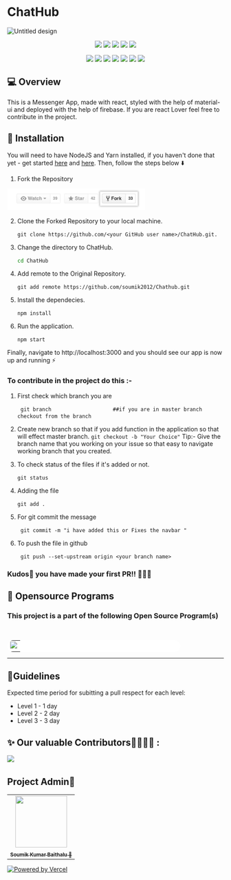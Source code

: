 # ChatHub

![Untitled design](https://user-images.githubusercontent.com/66599363/123587387-d251a680-d803-11eb-883c-63284340245b.jpg)

<div align="center">

<a href="https://github.com/soumik2012/Chathub"><img src="https://badges.frapsoft.com/os/v1/open-source.svg?v=103"></a>
<a href="https://github.com/soumik2012/Chathub"><img src="https://img.shields.io/badge/Built%20by-developers%20%3C%2F%3E-0059b3"></a>
<a href="https://github.com/soumik2012/Chathub"><img src="https://img.shields.io/static/v1.svg?label=Contributions&message=Welcome&color=yellow"></a>
<a href="https://github.com/soumik2012/"><img src="https://img.shields.io/badge/Maintained%3F-yes-brightgreen.svg?v=103"></a>
<a href="https://github.com/soumik2012/Chathub/blob/master/LICENSE"><img src="https://img.shields.io/badge/license-MIT-blue.svg?v=103"></a>

<a href="https://github.com/soumik2012/Chathub/graphs/contributors"><img src="https://img.shields.io/github/contributors/soumik2012/Chathub?color=brightgreen"></a>
<a href="https://github.com/soumik2012/Chathub/stargazers"><img src="https://img.shields.io/github/stars/soumik2012/Chathub?color=0059b3"></a>
<a href="https://github.com/soumik2012/Chathub/network/members"><img src="https://img.shields.io/github/forks/soumik2012/Chathub?color=yellow"></a>
<a href="https://github.com/soumik2012/Chathub/issues"><img src="https://img.shields.io/github/issues/soumik2012/Chathub?color=0059b3"></a>
<a href="https://github.com/soumik2012/Chathub/issues?q=is%3Aissue+is%3Aclosed"><img src="https://img.shields.io/github/issues-closed-raw/soumik2012/Chathub?color=yellow"></a>
<a href="https://github.com/soumik2012/Chathub/pulls"><img src="https://img.shields.io/github/issues-pr/soumik2012/Chathub?color=brightgreen"></a>
<a href="https://github.com/soumik2012/Chathub/pulls?q=is%3Apr+is%3Aclosed"><img src="https://img.shields.io/github/issues-pr-closed-raw/soumik2012/Chathub?color=0059b3"></a>

</div>

## :computer: Overview

This is a Messenger App, made with react, styled with the help of material-ui
and deployed with the help of firebase. If you are react Lover feel free to
contribute in the project.

## 🔧 Installation

You will need to have NodeJS and Yarn installed, if you haven't done that yet -
get started [here](https://nodejs.org/en/download/) and
[here](https://yarnpkg.com/lang/en/docs/install/). Then, follow the steps below
⬇️

1. Fork the Repository

<img height="50" src="https://raw.githubusercontent.com/DhairyaBahl/React-Messenger-App/master/public/fork_button.jpg" alt="fork button image"/>

2. Clone the Forked Repository to your local machine.

   ```
   git clone https://github.com/<your GitHub user name>/ChatHub.git.
   ```

3. Change the directory to ChatHub.

   ```bash
   cd ChatHub
   ```

4. Add remote to the Original Repository.

   ```
   git add remote https://github.com/soumik2012/Chathub.git
   ```

5. Install the dependecies.

   ```node
   npm install
   ```

6. Run the application.
   ```node
   npm start
   ```

Finally, navigate to http://localhost:3000 and you should see our app is now up
and running ⚡

### To contribute in the project do this :-

1. First check which branch you are

   ```
    git branch                    ##if you are in master branch checkout from the branch
   ```

2. Create new branch so that if you add function in the application so that will
   effect master branch. `git checkout -b "Your Choice"` Tip:- Give the branch
   name that you working on your issue so that easy to navigate working branch
   that you created.

3. To check status of the files if it's added or not.

   ```
   git status
   ```

4. Adding the file
   ```
   git add .
   ```
5. For git commit the message

   ```
    git commit -m "i have added this or Fixes the navbar "
   ```

6. To push the file in github
   ```
    git push --set-upstream origin <your branch name>
   ```

### Kudos👏 you have made your first PR!! 🎉🎉🎉

## 📌 Opensource Programs

### This project is a part of the following Open Source Program(s)

<br>

<table style="width:80%;background-color:white;border-radius:30px;">
    <tr>
  <td>
<center>
  <a href="https://letsgrowmore.in/soc/"><img src="https://letsgrowmore.in/wp-content/uploads/2021/05/cropped-growmore-removebg-preview.png"></img></a>
  </center>
  </td>
  </tr>
</table>
    <hr>

## 📌Guidelines

Expected time period for subitting a pull respect for each level:

- Level 1 - 1 day
- Level 2 - 2 day
- Level 3 - 3 day

## ✨ Our valuable Contributors👩‍💻👨‍💻 :

<a href="https://github.com/soumik2012/Chathub/graphs/contributors">
  <img src="https://contrib.rocks/image?repo=soumik2012/Chathub" />
</a>

## Project Admin👨‍

<table>
  <tr>
    <td align="center"><a href="https://github.com/soumikbaithalu"><img src="https://avatars.githubusercontent.com/u/66599363?v=4" height="120px" width="120px"/><br/><sub><b>Soumik Kumar Baithalu 👨‍</b></sub></a></td>
  </tr>
</table>

[![Powered by Vercel](https://raw.githubusercontent.com/TesseractCoding/NeoAlgo-Docs/fc22f8361e7bf59f5b2c76c55fe2e56699989336/static/img/powered-by-vercel.svg)](https://vercel.com?utm_source=NeoAlgo-Docs&utm_campaign=oss/)
